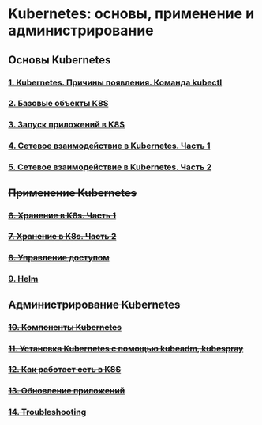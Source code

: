 # Kubernetes: основы, применение и администрирование

## Основы Kubernetes

### [1. Kubernetes. Причины появления. Команда kubectl](/devops-08-kubernetes/kubernetes-1.1-kubectl/README.md)

### [2. Базовые объекты K8S](/devops-08-kubernetes/kubernetes-1.2-basic-objects/README.md)

### [3. Запуск приложений в K8S](/devops-08-kubernetes/kubernetes-1.3-launching-applications/README.md)

### [4. Сетевое взаимодействие в Kubernetes. Часть 1](/devops-08-kubernetes/kubernetes-1.4-networking-part1/README.md)

### [5. Сетевое взаимодействие в Kubernetes. Часть 2](/devops-08-kubernetes/kubernetes-1.5-networking-part2/README.md)

## ~~Применение Kubernetes~~

### ~~[6. Хранение в K8s. Часть 1](/devops-08-kubernetes/kubernetes-2.1-storage-part1/README.md)~~

### ~~[7. Хранение в K8s. Часть 2](/devops-08-kubernetes/kubernetes-2.2-storage-part2/README.md)~~

### ~~[8. Управление доступом](/devops-08-kubernetes/kubernetes-2.3-access-control/README.md)~~

### ~~[9. Helm](/devops-08-kubernetes/kubernetes-2.4-helm/README.md)~~

## ~~Администрирование Kubernetes~~

### ~~[10. Компоненты Kubernetes](/)~~

### ~~[11. Установка Kubernetes с помощью kubeadm, kubespray](/)~~

### ~~[12. Как работает сеть в K8S](/)~~

### ~~[13. Обновление приложений](/)~~

### ~~[14. Troubleshooting](/)~~